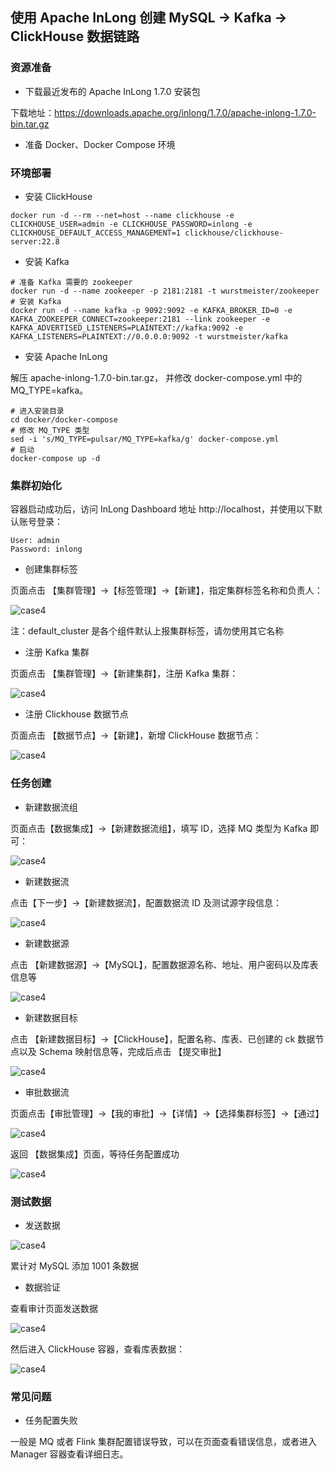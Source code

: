 ## 使用 Apache InLong 创建 MySQL -> Kafka -> ClickHouse 数据链路


### 资源准备
- 下载最近发布的 Apache InLong 1.7.0 安装包

下载地址：https://downloads.apache.org/inlong/1.7.0/apache-inlong-1.7.0-bin.tar.gz

- 准备 Docker、Docker Compose 环境

### 环境部署

- 安装 ClickHouse

```
docker run -d --rm --net=host --name clickhouse -e CLICKHOUSE_USER=admin -e CLICKHOUSE_PASSWORD=inlong -e CLICKHOUSE_DEFAULT_ACCESS_MANAGEMENT=1 clickhouse/clickhouse-server:22.8
```

- 安装 Kafka

```
# 准备 Kafka 需要的 zookeeper
docker run -d --name zookeeper -p 2181:2181 -t wurstmeister/zookeeper
# 安装 Kafka 
docker run -d --name kafka -p 9092:9092 -e KAFKA_BROKER_ID=0 -e KAFKA_ZOOKEEPER_CONNECT=zookeeper:2181 --link zookeeper -e KAFKA_ADVERTISED_LISTENERS=PLAINTEXT://kafka:9092 -e KAFKA_LISTENERS=PLAINTEXT://0.0.0.0:9092 -t wurstmeister/kafka
```

- 安装 Apache InLong

解压 apache-inlong-1.7.0-bin.tar.gz，
并修改 docker-compose.yml 中的MQ_TYPE=kafka。

```
# 进入安装目录
cd docker/docker-compose
# 修改 MQ_TYPE 类型
sed -i 's/MQ_TYPE=pulsar/MQ_TYPE=kafka/g' docker-compose.yml
# 启动
docker-compose up -d
```

### 集群初始化

容器启动成功后，访问 InLong Dashboard 地址 http://localhost，并使用以下默认账号登录：

```
User: admin
Password: inlong
```

- 创建集群标签

页面点击 【集群管理】->【标签管理】->【新建】，指定集群标签名称和负责人：

![case4](./res/b1.jpeg)

注：default_cluster 是各个组件默认上报集群标签，请勿使用其它名称

- 注册 Kafka 集群

页面点击 【集群管理】->【新建集群】，注册 Kafka 集群：

![case4](./res/b2.jpeg)

- 注册 Clickhouse 数据节点

页面点击 【数据节点】→【新建】，新增 ClickHouse 数据节点：

![case4](./res/b3.jpeg)

### 任务创建
- 新建数据流组

页面点击【数据集成】→【新建数据流组】，填写 ID，选择 MQ 类型为 Kafka 即可：

![case4](./res/b4.jpeg)

- 新建数据流

点击【下一步】→【新建数据流】，配置数据流 ID 及测试源字段信息：

![case4](./res/b5.jpeg)

- 新建数据源

点击 【新建数据源】→【MySQL】，配置数据源名称、地址、用户密码以及库表信息等

![case4](./res/b6.jpeg)

- 新建数据目标

点击 【新建数据目标】→【ClickHouse】，配置名称、库表、已创建的 ck 数据节点以及 Schema 映射信息等，完成后点击 【提交审批】

![case4](./res/b7.jpeg)

- 审批数据流

页面点击【审批管理】->【我的审批】->【详情】->【选择集群标签】->【通过】

![case4](./res/b8.jpeg)

返回 【数据集成】页面，等待任务配置成功

![case4](./res/b9.jpeg)

### 测试数据
- 发送数据

![case4](./res/b10.jpeg)

累计对 MySQL 添加 1001 条数据

- 数据验证

查看审计页面发送数据

![case4](./res/b11.jpeg)

然后进入 ClickHouse 容器，查看库表数据：

![case4](./res/b12.jpeg)

### 常见问题
- 任务配置失败

一般是 MQ 或者 Flink 集群配置错误导致，可以在页面查看错误信息，或者进入 Manager 容器查看详细日志。